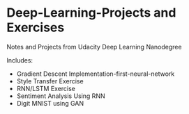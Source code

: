 # Deep-Learning-Projects and Exercises
Notes and Projects from Udacity Deep Learning Nanodegree

Includes:
* Gradient Descent Implementation-first-neural-network
* Style Transfer Exercise
* RNN/LSTM Exercise
* Sentiment Analysis Using RNN
* Digit MNIST using GAN
